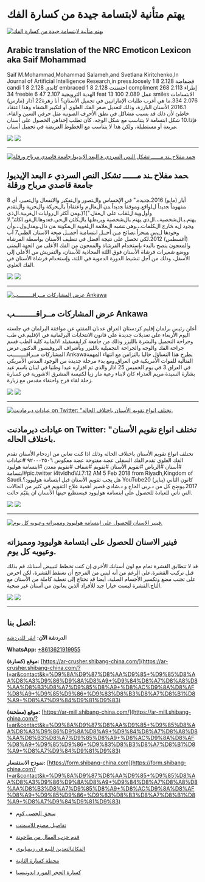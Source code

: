 # يهتم متأنية لابتسامة جيدة من كسارة الفك

<a href="https://swt.shibang-china.com/?l=ar&img&k=%D9%8A%D9%87%D8%AA%D9%85+%D9%85%D8%AA%D8%A3%D9%86%D9%8A%D8%A9+%D9%84%D8%A7%D8%A8%D8%AA%D8%B3%D8%A7%D9%85%D8%A9+%D8%AC%D9%8A%D8%AF%D8%A9+%D9%85%D9%86+%D9%83%D8%B3%D8%A7%D8%B1%D8%A9+%D8%A7%D9%84%D9%81%D9%83" target="_blank">![يهتم متأنية لابتسامة جيدة من كسارة الفك](http://static.shibang-china.com/all-800x300/765.jpg)</a>

## Arabic translation of the NRC Emoticon Lexicon aka Saif Mohammad
Saif M.Mohammad,Mohammad Salameh,and Svetlana Kiritchenko,In Journal of Artificial Intelligence Research,in press.loosely فضفاضة 2.128 8 1 candi كاندي 2.128 8 1 embraced احتضنت 2.128 8 1 compliment إطراء 2.113 268 34 freebie الهدية الترويجية 2.107 47 6 feat عمل 2.089 100 13 smiles الابتسامات 2.076 334.ما هي أغرب طلبات الإماراتيين في تجميل الأسنان؟ أنا زهرة22 آذار (مارس) 2016.1 الأسنان البارزة، وذلك لتعديل صغر الفك العلوي أو لتكبير الشفاه وهذا اعتقاد خاطئ لأن ذلك قد يسبب مشاكل في نطق الأحرف الصوتية مثل حرفي السين والفاء، فإذا.10 شكل ابتسامة لا يتناسب مع شكل الوجه، كأن تطلب إحداهن الحصول على أسنان مربعة أو مستطيلة، ولكن هذا لا يتناسب مع الخطوط العريضة في تجميل أسنان.


<a href="https://whatsapp.shibangsoft.com/WhatsApp.php" target="_blank" title="WhatsApp">![](http://static.shibang-china.com/icon/whatsapp.png)</a> <a href="https://swt.shibang-china.com/?l=ar&icon&k=%D9%8A%D9%87%D8%AA%D9%85+%D9%85%D8%AA%D8%A3%D9%86%D9%8A%D8%A9+%D9%84%D8%A7%D8%A8%D8%AA%D8%B3%D8%A7%D9%85%D8%A9+%D8%AC%D9%8A%D8%AF%D8%A9+%D9%85%D9%86+%D9%83%D8%B3%D8%A7%D8%B1%D8%A9+%D8%A7%D9%84%D9%81%D9%83" target="_blank">![](http://static.shibang-china.com/icon/chat-ar.png)</a>

---

<a href="https://swt.shibang-china.com/?l=ar&img&k=%D9%8A%D9%87%D8%AA%D9%85+%D9%85%D8%AA%D8%A3%D9%86%D9%8A%D8%A9+%D9%84%D8%A7%D8%A8%D8%AA%D8%B3%D8%A7%D9%85%D8%A9+%D8%AC%D9%8A%D8%AF%D8%A9+%D9%85%D9%86+%D9%83%D8%B3%D8%A7%D8%B1%D8%A9+%D8%A7%D9%84%D9%81%D9%83" target="_blank">![ﺤﻤﺪ ﻣﻔﻼح ـﻨﺪ ﻣــــــ ﺗﺸﻜﻞ اﻟﻨﺺ اﻟﺴﺮدي ﻋ اﻟﺒﻌﺪ اﻹﻳﺪﻳﻮﻟ جامعة قاصدي مرباح ورقلة](http://static.shibang-china.com/all-800x300/787.jpg)</a>

## ﺤﻤﺪ ﻣﻔﻼح ـﻨﺪ ﻣــــــ ﺗﺸﻜﻞ اﻟﻨﺺ اﻟﺴﺮدي ﻋ اﻟﺒﻌﺪ اﻹﻳﺪﻳﻮﻟ جامعة قاصدي مرباح ورقلة
8 أيار (مايو) 2016.ﺠدﻴدة.&quot; ﻓﻲ اﻹﺤﺴﺎس واﻝﺘﺼور واﻝﺘﻔﻜﻴر واﻻﻨﻔﻌﺎل واﻝﺘﻌﺒﻴر، أي ﻤﻔﻬوﻤﺎً ﺠدﻴداً ﻝﻠواﻗﻊ.وﻤوﻗﻔﺎً ﺠدﻴداً ﻤن اﻝﻌﺎﻝم واﻋﺘﻘﺎداً ﺒﺎﻝﺤرﻜﺔ واﻝﺤرﻴﺔ واﻝﺘﻘدم وأوﻝوﻴﺔ ﻝﻠﻘﻠب ﻋﻠﻰ اﻝﻌﻘل.&quot;)1(.وﻤن أﻜﺜر اﻝرواﻴﺎت اﻝﻐرﺒﻴﺔ.اﻝذي ﻴﻬﺘم.ﺒ.ﺎﻝﺸﺨﺼﻴﺔ.،.اﻝذي ﻴﻬﺘم ﺒﺎﻝﺸﺨﺼﻴﺔ وﻴرﺒطﻬﺎ ﺒﺎﻝﻜﺎﺌن اﻝﺤﻲ.ﻓﻌدوﻫﺎ.ﺎﻝﻐوﻴ ﺎﻜﺎﺌﻨ&quot;.ﻻ وﺠود ﻝﻪ ﺨﺎرج اﻝﻜﻠﻤﺎت.،.وﻫﻲ ﺘﺸﺒﻪ اﻝﻌﻼﻤﺔ اﻝﻠﻐوﻴﺔ اﻝﻤﻜوﻨﺔ ﻤن دال.وﻤدﻝول.،.وأن وﺠودﻫﺎ ﻝﻴس ﻤﻨﺠزاً.نصائح مـن أجــل ابتسامـة أجمــل صحة الاسنان الطبي7 آب (أغسطس) 2012.لكي تحصل على نتيجة أفضل في تنظيف الأسنان بواسطة الفرشاة والمعجون ينصح بالبدء بإستخدام الفرشاة والمعجون من الفك الأعلى من الجهة اليمنى ووضع شعيرات فرشاة الأسنان فوق اللثة المحاذية للأسنان، والتفريش من الأعلى إلى الأسفل، وذلك من أجل تنشيط الدورة الدموية في اللثة، وإستخدام فرشاة الأسنان في الفك العلوي.


<a href="https://whatsapp.shibangsoft.com/WhatsApp.php" target="_blank" title="WhatsApp">![](http://static.shibang-china.com/icon/whatsapp.png)</a> <a href="https://swt.shibang-china.com/?l=ar&icon&k=%D9%8A%D9%87%D8%AA%D9%85+%D9%85%D8%AA%D8%A3%D9%86%D9%8A%D8%A9+%D9%84%D8%A7%D8%A8%D8%AA%D8%B3%D8%A7%D9%85%D8%A9+%D8%AC%D9%8A%D8%AF%D8%A9+%D9%85%D9%86+%D9%83%D8%B3%D8%A7%D8%B1%D8%A9+%D8%A7%D9%84%D9%81%D9%83" target="_blank">![](http://static.shibang-china.com/icon/chat-ar.png)</a>

---

<a href="https://swt.shibang-china.com/?l=ar&img&k=%D9%8A%D9%87%D8%AA%D9%85+%D9%85%D8%AA%D8%A3%D9%86%D9%8A%D8%A9+%D9%84%D8%A7%D8%A8%D8%AA%D8%B3%D8%A7%D9%85%D8%A9+%D8%AC%D9%8A%D8%AF%D8%A9+%D9%85%D9%86+%D9%83%D8%B3%D8%A7%D8%B1%D8%A9+%D8%A7%D9%84%D9%81%D9%83" target="_blank">![عرض المشاركات مــراقـــــــــب Ankawa](http://static.shibang-china.com/all-800x300/1442.jpg)</a>

## عرض المشاركات مــراقـــــــــب Ankawa
أعلن رئيس برلمان إقليم كردستان العراق عدنان المفتي عن موافقة البرلمان في جلسته اليوم الأربعاء على تعديلات جديدة على قانون الانتخابات البرلمانية في الإقليم.في طب وجراحة التجميل والبشرة بالليزر وذلك من جامعة كرايفسفيلد الالمانية كلية الطب قسم جراحة الفك والوجه والجراحة التجميلية بالليزر وبأشراف البروفيسور الدكتور.عرض المشاركات مــراقـــــــــب Ankawaيطرح هذا التساؤل حاليا بالتزامن مع انتهاء المهمة القتالية للقوات الأمريكية في العراق,ومع بدء مرحلة جديدة من الوجود المدني الأمريكي في العراق.3 في يوم الخميس 25 اذار والذي تم اقراره عيدا وطنيا في لبنان باسم عيد بشارة السيدة مريم العذراء كان لابناء رعية مار زيا لكنيسة المشرق الاشورية في كسارة زحلة لقاء فرح واحتفاء مقدس مع زيارة.


<a href="https://whatsapp.shibangsoft.com/WhatsApp.php" target="_blank" title="WhatsApp">![](http://static.shibang-china.com/icon/whatsapp.png)</a> <a href="https://swt.shibang-china.com/?l=ar&icon&k=%D9%8A%D9%87%D8%AA%D9%85+%D9%85%D8%AA%D8%A3%D9%86%D9%8A%D8%A9+%D9%84%D8%A7%D8%A8%D8%AA%D8%B3%D8%A7%D9%85%D8%A9+%D8%AC%D9%8A%D8%AF%D8%A9+%D9%85%D9%86+%D9%83%D8%B3%D8%A7%D8%B1%D8%A9+%D8%A7%D9%84%D9%81%D9%83" target="_blank">![](http://static.shibang-china.com/icon/chat-ar.png)</a>

---

<a href="https://swt.shibang-china.com/?l=ar&img&k=%D9%8A%D9%87%D8%AA%D9%85+%D9%85%D8%AA%D8%A3%D9%86%D9%8A%D8%A9+%D9%84%D8%A7%D8%A8%D8%AA%D8%B3%D8%A7%D9%85%D8%A9+%D8%AC%D9%8A%D8%AF%D8%A9+%D9%85%D9%86+%D9%83%D8%B3%D8%A7%D8%B1%D8%A9+%D8%A7%D9%84%D9%81%D9%83" target="_blank">![عيادات ديرمادنت on Twitter: &quot;تختلف انواع تقويم الأسنان باختلاف الحاله.](http://static.shibang-china.com/all-800x300/179.jpg)</a>

## عيادات ديرمادنت on Twitter: &quot;تختلف انواع تقويم الأسنان باختلاف الحاله.
تختلف انواع تقويم الأسنان باختلاف الحاله وذلك اذا كنت تعاني من ازدحام الأسنان تقدم الفك العلوي تقدم الفك السفلي عضة مفتوحة عضة معكوس ٩٢٠٠٠٢٥٠٦ #عيادات #أسنان #الرياض #تقويم الأسنان #تقويم #شفاف #تقويم معدن #ابتسامة هوليود #ابتسامةpic.twitter i4tvldhdVJ.7:12 AM 5 Feb 2018 from Riyadh,Kingdom of Saudi.هل يجب تقويم الأسنان قبل ابتسامة هوليوود؟ YouTube20 كانون الثاني (يناير) 2017.يوضح كل من د.ربى الحاج و د.شادي قصير أهمية علاج التقويم في كثير من الحالات التي تأتي للعيادة للحصول على ابتسامة هوليوود فيستطيع حينها الأنسان ان يقيّم حالت.


<a href="https://whatsapp.shibangsoft.com/WhatsApp.php" target="_blank" title="WhatsApp">![](http://static.shibang-china.com/icon/whatsapp.png)</a> <a href="https://swt.shibang-china.com/?l=ar&icon&k=%D9%8A%D9%87%D8%AA%D9%85+%D9%85%D8%AA%D8%A3%D9%86%D9%8A%D8%A9+%D9%84%D8%A7%D8%A8%D8%AA%D8%B3%D8%A7%D9%85%D8%A9+%D8%AC%D9%8A%D8%AF%D8%A9+%D9%85%D9%86+%D9%83%D8%B3%D8%A7%D8%B1%D8%A9+%D8%A7%D9%84%D9%81%D9%83" target="_blank">![](http://static.shibang-china.com/icon/chat-ar.png)</a>

---

<a href="https://swt.shibang-china.com/?l=ar&img&k=%D9%8A%D9%87%D8%AA%D9%85+%D9%85%D8%AA%D8%A3%D9%86%D9%8A%D8%A9+%D9%84%D8%A7%D8%A8%D8%AA%D8%B3%D8%A7%D9%85%D8%A9+%D8%AC%D9%8A%D8%AF%D8%A9+%D9%85%D9%86+%D9%83%D8%B3%D8%A7%D8%B1%D8%A9+%D8%A7%D9%84%D9%81%D9%83" target="_blank">![فينير الاسنان للحصول على ابتسامة هوليوود ومميزاته وعيوبه كل يوم.](http://static.shibang-china.com/all-800x300/226.jpg)</a>

## فينير الاسنان للحصول على ابتسامة هوليوود ومميزاته وعيوبه كل يوم.
قد لا تتطابق القشرة تمام مع لون أسنانك الأخرى.إن كنت تخطط لتبييض أسنانك قم بذلك قبل تركيب القشرة.على الرغم من أنه ليس من المرجح أن تسقط القشرة، لكن احرص على تجنب مضغ وتكسير الأجسام الصلبة، أيضا قد تحتاج إلى تغطية كاملة من الأسنان مع التاج.القشرة ليست خيارا جيد للأفراد الذين يعانون من أسنان غير صحية.

<a href="https://whatsapp.shibangsoft.com/WhatsApp.php" target="_blank" title="WhatsApp">![](http://static.shibang-china.com/icon/whatsapp.png)</a> <a href="https://swt.shibang-china.com/?l=ar&icon&k=%D9%8A%D9%87%D8%AA%D9%85+%D9%85%D8%AA%D8%A3%D9%86%D9%8A%D8%A9+%D9%84%D8%A7%D8%A8%D8%AA%D8%B3%D8%A7%D9%85%D8%A9+%D8%AC%D9%8A%D8%AF%D8%A9+%D9%85%D9%86+%D9%83%D8%B3%D8%A7%D8%B1%D8%A9+%D8%A7%D9%84%D9%81%D9%83" target="_blank">![](http://static.shibang-china.com/icon/chat-ar.png)</a>

---
## اتصل بنا:

**الدردشة الآن:** [انقر للدردشة](https://swt.shibang-china.com?l=ar&contact&k=%D9%8A%D9%87%D8%AA%D9%85+%D9%85%D8%AA%D8%A3%D9%86%D9%8A%D8%A9+%D9%84%D8%A7%D8%A8%D8%AA%D8%B3%D8%A7%D9%85%D8%A9+%D8%AC%D9%8A%D8%AF%D8%A9+%D9%85%D9%86+%D9%83%D8%B3%D8%A7%D8%B1%D8%A9+%D8%A7%D9%84%D9%81%D9%83)

**WhatsApp:**  [+8613621919955](https://whatsapp.shibangsoft.com/WhatsApp.php)

**موقع (كسارة):** [https://ar-crusher.shibang-china.com/](https://ar-crusher.shibang-china.com/?l=ar&contact&k=%D9%8A%D9%87%D8%AA%D9%85+%D9%85%D8%AA%D8%A3%D9%86%D9%8A%D8%A9+%D9%84%D8%A7%D8%A8%D8%AA%D8%B3%D8%A7%D9%85%D8%A9+%D8%AC%D9%8A%D8%AF%D8%A9+%D9%85%D9%86+%D9%83%D8%B3%D8%A7%D8%B1%D8%A9+%D8%A7%D9%84%D9%81%D9%83)

**موقع (مطحنة):** [https://ar-mill.shibang-china.com/](https://ar-mill.shibang-china.com/?l=ar&contact&k=%D9%8A%D9%87%D8%AA%D9%85+%D9%85%D8%AA%D8%A3%D9%86%D9%8A%D8%A9+%D9%84%D8%A7%D8%A8%D8%AA%D8%B3%D8%A7%D9%85%D8%A9+%D8%AC%D9%8A%D8%AF%D8%A9+%D9%85%D9%86+%D9%83%D8%B3%D8%A7%D8%B1%D8%A9+%D8%A7%D9%84%D9%81%D9%83)

**نموذج الاستفسار:** [https://form.shibang-china.com](https://form.shibang-china.com?l=ar&contact&k=%D9%8A%D9%87%D8%AA%D9%85+%D9%85%D8%AA%D8%A3%D9%86%D9%8A%D8%A9+%D9%84%D8%A7%D8%A8%D8%AA%D8%B3%D8%A7%D9%85%D8%A9+%D8%AC%D9%8A%D8%AF%D8%A9+%D9%85%D9%86+%D9%83%D8%B3%D8%A7%D8%B1%D8%A9+%D8%A7%D9%84%D9%81%D9%83)

* [سحق الحصى كوم](../27/%D8%B3%D8%AD%D9%82%20%D8%A7%D9%84%D8%AD%D8%B5%D9%89%20%D9%83%D9%88%D9%85.md)

* [تفاصيل مصنع للاسمنت](../30/%D8%AA%D9%81%D8%A7%D8%B5%D9%8A%D9%84%20%D9%85%D8%B5%D9%86%D8%B9%20%D9%84%D9%84%D8%A7%D8%B3%D9%85%D9%86%D8%AA.md)

* [قدم حزب العمال من طاحونة](../30/%D9%82%D8%AF%D9%85%20%D8%AD%D8%B2%D8%A8%20%D8%A7%D9%84%D8%B9%D9%85%D8%A7%D9%84%20%D9%85%D9%86%20%D8%B7%D8%A7%D8%AD%D9%88%D9%86%D8%A9.md)

* [المكائن ​​التعدين للبيع في زيمبابوي](../27/%D8%A7%D9%84%D9%85%D9%83%D8%A7%D8%A6%D9%86%20%E2%80%8B%E2%80%8B%D8%A7%D9%84%D8%AA%D8%B9%D8%AF%D9%8A%D9%86%20%D9%84%D9%84%D8%A8%D9%8A%D8%B9%20%D9%81%D9%8A%20%D8%B2%D9%8A%D9%85%D8%A8%D8%A7%D8%A8%D9%88%D9%8A.md)

* [محطة كسارة الثانية](../29/%D9%85%D8%AD%D8%B7%D8%A9%20%D9%83%D8%B3%D8%A7%D8%B1%D8%A9%20%D8%A7%D9%84%D8%AB%D8%A7%D9%86%D9%8A%D8%A9.md)

* [كسارة الحجر المورد اندونيسيا](../30/%D9%83%D8%B3%D8%A7%D8%B1%D8%A9%20%D8%A7%D9%84%D8%AD%D8%AC%D8%B1%20%D8%A7%D9%84%D9%85%D9%88%D8%B1%D8%AF%20%D8%A7%D9%86%D8%AF%D9%88%D9%86%D9%8A%D8%B3%D9%8A%D8%A7.md)